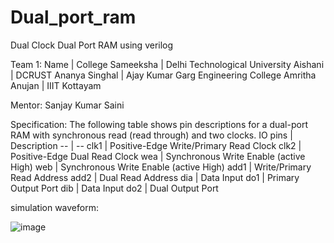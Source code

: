 # Dual_port_ram
Dual Clock Dual Port RAM using verilog

Team 1:
Name | College
Sameeksha | Delhi Technological University
Aishani | DCRUST
Ananya Singhal | Ajay Kumar Garg Engineering College
Amritha Anujan | IIIT Kottayam

Mentor:
Sanjay Kumar Saini

Specification:
The following table shows pin descriptions for a dual-port RAM with synchronous read (read through) and two clocks.
IO pins | Description
-- | --
clk1 | Positive-Edge   Write/Primary Read Clock
clk2 | Positive-Edge   Dual Read Clock
wea | Synchronous   Write Enable (active High)
web | Synchronous   Write Enable (active High)
add1 | Write/Primary   Read Address
add2 | Dual   Read Address
dia | Data   Input
do1 | Primary Output Port
dib | Data   Input
do2 | Dual Output Port


simulation waveform:

![image](https://user-images.githubusercontent.com/72481400/98443803-cf4e5c80-2133-11eb-975e-097f68dbda61.png)


